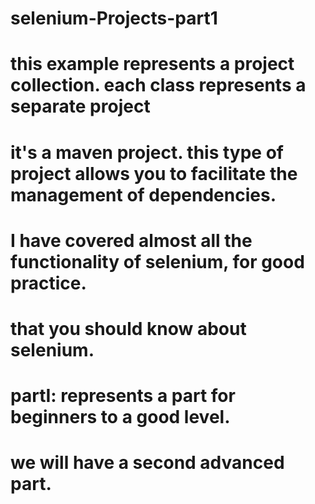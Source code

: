 # selenium-Projects-part1

# this example represents a project collection. each class represents a separate project

# it's a maven project. this type of project allows you to facilitate the management of dependencies.


# I have covered almost all the functionality of selenium, for good practice.

# that you should know about selenium.

# partI: represents a part for beginners to a good level.

# we will have a second advanced part.
